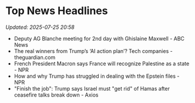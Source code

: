 # Top News Headlines

_Updated: 2025-07-25 20:58_

- Deputy AG Blanche meeting for 2nd day with Ghislaine Maxwell - ABC News
- The real winners from Trump’s ‘AI action plan’? Tech companies - theguardian.com
- French President Macron says France will recognize Palestine as a state - NPR
- How and why Trump has struggled in dealing with the Epstein files - NPR
- "Finish the job": Trump says Israel must "get rid" of Hamas after ceasefire talks break down - Axios